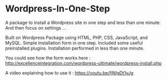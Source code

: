# Wordpress-In-One-Step
A package to install a Wordpress site in one step and less than one minute. And then focus on settings ...

 Built on Wordpress Package using HTML, PHP, CSS, JavaScript, and MySQL.
 Simple installation form in one step.
 Included some useful preinstalled plugins.
 Installation performed in less than one minute.

You could see how the form works here :
http://excellenceintegration.com/wordpress-ultimate/wordpress-install.php

A video explaining how to use it :
https://youtu.be/fjNIgDt1vJg




